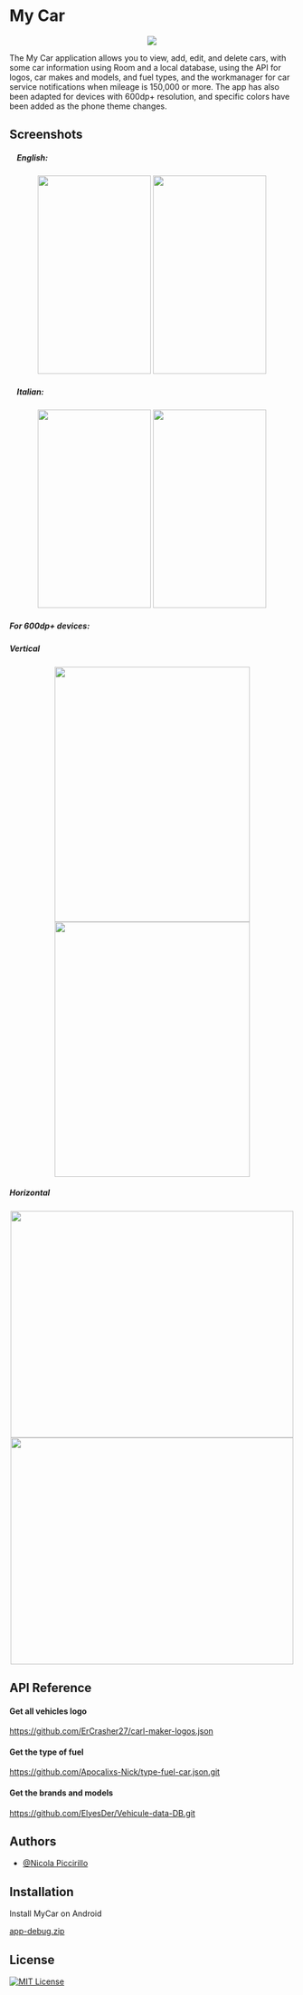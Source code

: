 
# My Car 
<p align="center">
 <img src="https://github.com/Apocalixs-Nick/NewMyCar/blob/main/app/src/main/res/img/MyCarLogo.JPG">
</p>

The My Car application allows you to view, add, edit, and delete cars, with some car information using Room and a local database, using the API for logos, car makes and models, and fuel types, and the workmanager for car service notifications when mileage is 150,000 or more. The app has also been adapted for devices with 600dp+ resolution, and specific colors have been added as the phone theme changes.

## Screenshots
<p align="left">
<h5><img src="https://github.com/Apocalixs-Nick/NewMyCar/blob/main/app/src/main/res/img/us-flag.png" height="13">English:</h5>
<p align="center">
<img width="200" height="350" src="https://github.com/Apocalixs-Nick/NewMyCar/blob/main/app/src/main/res/img/listCarLightMode.jpg">

<img width="200" height="350" src="https://github.com/Apocalixs-Nick/NewMyCar/blob/main/app/src/main/res/img/detailCarLightMode.jpg">
</p>

<h5><img src="https://github.com/Apocalixs-Nick/NewMyCar/blob/main/app/src/main/res/img/it-flag.png" height="13">Italian:</h5>
<p align="center">
<img width="200" height="350" src="https://github.com/Apocalixs-Nick/NewMyCar/blob/main/app/src/main/res/img/listCarDarkMode.JPG">

<img width="200" height="350" src="https://github.com/Apocalixs-Nick/NewMyCar/blob/main/app/src/main/res/img/detailCarDarkMode.JPG">
</p>

<h5>For 600dp+ devices:</h5>
<h5>Vertical</h5>
<p align="center">
<img width="345" height="450" src="https://github.com/Apocalixs-Nick/NewMyCar/blob/main/app/src/main/res/img/listVertical.jpg">

<img width="345" height="450" src="https://github.com/Apocalixs-Nick/NewMyCar/blob/main/app/src/main/res/img/detailVertical.jpg">
</p>
<h5>Horizontal</h5>
<p align="center">
<img width="500" height="400" src="https://github.com/Apocalixs-Nick/NewMyCar/blob/main/app/src/main/res/img/listHorizontal.jpg">

<img width="500" height="400" src="https://github.com/Apocalixs-Nick/NewMyCar/blob/main/app/src/main/res/img/detailHorizontal.jpg">
</p>

## API Reference

#### Get all vehicles logo
https://github.com/ErCrasher27/carl-maker-logos.json

#### Get the type of fuel
https://github.com/Apocalixs-Nick/type-fuel-car.json.git

#### Get the brands and models
https://github.com/ElyesDer/Vehicule-data-DB.git

## Authors

- [@Nicola Piccirillo](https://github.com/Apocalixs-Nick)

## Installation

Install MyCar on Android

[app-debug.zip](https://github.com/Apocalixs-Nick/NewMyCar/files/10229461/app-debug.zip)

## License

[![MIT License](https://img.shields.io/badge/License-MIT-green.svg)](https://choosealicense.com/licenses/mit/)
